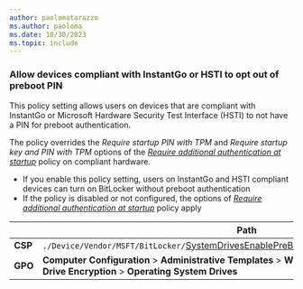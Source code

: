 ```yaml
---
author: paolomatarazzo
ms.author: paoloma
ms.date: 10/30/2023
ms.topic: include
---
```



### Allow devices compliant with InstantGo or HSTI to opt out of preboot PIN

This policy setting allows users on devices that are compliant with InstantGo or Microsoft Hardware Security Test Interface (HSTI) to not have a PIN for preboot authentication.

The policy overrides the *Require startup PIN with TPM* and *Require startup key and PIN with TPM* options of the [*Require additional authentication at startup*](#require-additional-authentication-at-startup) policy on compliant hardware.

- If you enable this policy setting, users on InstantGo and HSTI compliant devices can turn on BitLocker without preboot authentication
- If the policy is disabled or not configured, the options of [*Require additional authentication at startup*](#require-additional-authentication-at-startup) policy apply

|  | Path |
|--|--|
| **CSP** | `./Device/Vendor/MSFT/BitLocker/`[SystemDrivesEnablePreBootPinExceptionOnDECapableDevice](/windows/client-management/mdm/bitlocker-csp#systemdrivesenableprebootpinexceptionondecapabledevice) |
| **GPO** | **Computer Configuration** > **Administrative Templates** > **Windows Components** > **BitLocker Drive Encryption** > **Operating System Drives** |
